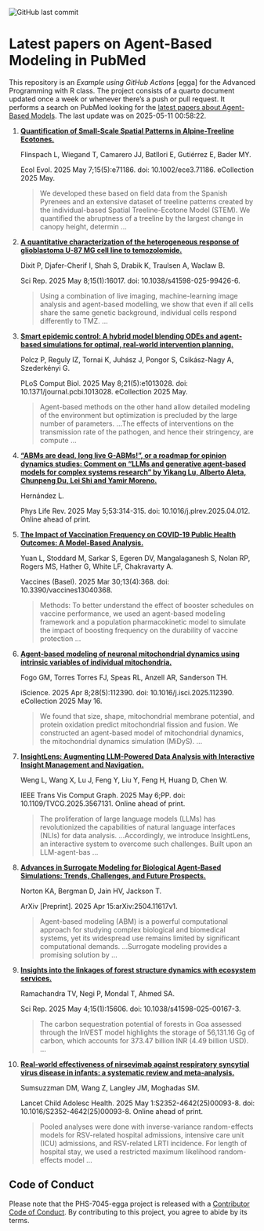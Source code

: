 ![GitHub last
commit](https://img.shields.io/github/last-commit/UofUEpiBio/PHS-7045-egga.png)

# Latest papers on Agent-Based Modeling in PubMed

This repository is an *Example using GitHub Actions* \[egga\] for the
Advanced Programming with R class. The project consists of a quarto
document updated once a week or whenever there’s a push or pull request.
It performs a search on PubMed looking for the <a
href="https://pubmed.ncbi.nlm.nih.gov/?term=agent-based+model&amp;sort=date"
target="_blank">latest papers about Agent-Based Models</a>. The last
update was on 2025-05-11 00:58:22.

<div class="cell">

</div>

1.  [**Quantification of Small-Scale Spatial Patterns in Alpine-Treeline
    Ecotones.**](https://pubmed.ncbi.nlm.nih.gov/40342717/)

    Flinspach L, Wiegand T, Camarero JJ, Batllori E, Gutiérrez E, Bader
    MY.

    Ecol Evol. 2025 May 7;15(5):e71186. doi: 10.1002/ece3.71186.
    eCollection 2025 May.

    > We developed these based on field data from the Spanish Pyrenees
    > and an extensive dataset of treeline patterns created by the
    > individual-based Spatial Treeline-Ecotone Model (STEM). We
    > quantified the abruptness of a treeline by the largest change in
    > canopy height, determin …

2.  [**A quantitative characterization of the heterogeneous response of
    glioblastoma U-87 MG cell line to
    temozolomide.**](https://pubmed.ncbi.nlm.nih.gov/40341226/)

    Dixit P, Djafer-Cherif I, Shah S, Drabik K, Traulsen A, Waclaw B.

    Sci Rep. 2025 May 8;15(1):16017. doi: 10.1038/s41598-025-99426-6.

    > Using a combination of live imaging, machine-learning image
    > analysis and agent-based modelling, we show that even if all cells
    > share the same genetic background, individual cells respond
    > differently to TMZ. …

3.  [**Smart epidemic control: A hybrid model blending ODEs and
    agent-based simulations for optimal, real-world intervention
    planning.**](https://pubmed.ncbi.nlm.nih.gov/40338990/)

    Polcz P, Reguly IZ, Tornai K, Juhász J, Pongor S, Csikász-Nagy A,
    Szederkényi G.

    PLoS Comput Biol. 2025 May 8;21(5):e1013028. doi:
    10.1371/journal.pcbi.1013028. eCollection 2025 May.

    > Agent-based methods on the other hand allow detailed modeling of
    > the environment but optimization is precluded by the large number
    > of parameters. …The effects of interventions on the transmission
    > rate of the pathogen, and hence their stringency, are compute …

4.  [**“ABMs are dead, long live G-ABMs!”, or a roadmap for opinion
    dynamics studies: Comment on “LLMs and generative agent-based models
    for complex systems research” by Yikang Lu, Alberto Aleta, Chunpeng
    Du, Lei Shi and Yamir
    Moreno.**](https://pubmed.ncbi.nlm.nih.gov/40334544/)

    Hernández L.

    Phys Life Rev. 2025 May 5;53:314-315. doi:
    10.1016/j.plrev.2025.04.012. Online ahead of print.

5.  [**The Impact of Vaccination Frequency on COVID-19 Public Health
    Outcomes: A Model-Based
    Analysis.**](https://pubmed.ncbi.nlm.nih.gov/40333247/)

    Yuan L, Stoddard M, Sarkar S, Egeren DV, Mangalaganesh S, Nolan RP,
    Rogers MS, Hather G, White LF, Chakravarty A.

    Vaccines (Basel). 2025 Mar 30;13(4):368. doi:
    10.3390/vaccines13040368.

    > Methods: To better understand the effect of booster schedules on
    > vaccine performance, we used an agent-based modeling framework and
    > a population pharmacokinetic model to simulate the impact of
    > boosting frequency on the durability of vaccine protection …

6.  [**Agent-based modeling of neuronal mitochondrial dynamics using
    intrinsic variables of individual
    mitochondria.**](https://pubmed.ncbi.nlm.nih.gov/40330889/)

    Fogo GM, Torres Torres FJ, Speas RL, Anzell AR, Sanderson TH.

    iScience. 2025 Apr 8;28(5):112390. doi: 10.1016/j.isci.2025.112390.
    eCollection 2025 May 16.

    > We found that size, shape, mitochondrial membrane potential, and
    > protein oxidation predict mitochondrial fission and fusion. We
    > constructed an agent-based model of mitochondrial dynamics, the
    > mitochondrial dynamics simulation (MiDyS). …

7.  [**InsightLens: Augmenting LLM-Powered Data Analysis with
    Interactive Insight Management and
    Navigation.**](https://pubmed.ncbi.nlm.nih.gov/40327495/)

    Weng L, Wang X, Lu J, Feng Y, Liu Y, Feng H, Huang D, Chen W.

    IEEE Trans Vis Comput Graph. 2025 May 6;PP. doi:
    10.1109/TVCG.2025.3567131. Online ahead of print.

    > The proliferation of large language models (LLMs) has
    > revolutionized the capabilities of natural language interfaces
    > (NLIs) for data analysis. …Accordingly, we introduce InsightLens,
    > an interactive system to overcome such challenges. Built upon an
    > LLM-agent-bas …

8.  [**Advances in Surrogate Modeling for Biological Agent-Based
    Simulations: Trends, Challenges, and Future
    Prospects.**](https://pubmed.ncbi.nlm.nih.gov/40321948/)

    Norton KA, Bergman D, Jain HV, Jackson T.

    ArXiv \[Preprint\]. 2025 Apr 15:arXiv:2504.11617v1.

    > Agent-based modeling (ABM) is a powerful computational approach
    > for studying complex biological and biomedical systems, yet its
    > widespread use remains limited by significant computational
    > demands. …Surrogate modeling provides a promising solution by …

9.  [**Insights into the linkages of forest structure dynamics with
    ecosystem services.**](https://pubmed.ncbi.nlm.nih.gov/40320407/)

    Ramachandra TV, Negi P, Mondal T, Ahmed SA.

    Sci Rep. 2025 May 4;15(1):15606. doi: 10.1038/s41598-025-00167-3.

    > The carbon sequestration potential of forests in Goa assessed
    > through the InVEST model highlights the storage of 56,131.16 Gg of
    > carbon, which accounts for 373.47 billion INR (4.49 billion USD).
    > …

10. [**Real-world effectiveness of nirsevimab against respiratory
    syncytial virus disease in infants: a systematic review and
    meta-analysis.**](https://pubmed.ncbi.nlm.nih.gov/40319903/)

    Sumsuzzman DM, Wang Z, Langley JM, Moghadas SM.

    Lancet Child Adolesc Health. 2025 May 1:S2352-4642(25)00093-8. doi:
    10.1016/S2352-4642(25)00093-8. Online ahead of print.

    > Pooled analyses were done with inverse-variance random-effects
    > models for RSV-related hospital admissions, intensive care unit
    > (ICU) admissions, and RSV-related LRTI incidence. For length of
    > hospital stay, we used a restricted maximum likelihood
    > random-effects model …

## Code of Conduct

Please note that the PHS-7045-egga project is released with a
[Contributor Code of
Conduct](https://contributor-covenant.org/version/2/1/CODE_OF_CONDUCT.html).
By contributing to this project, you agree to abide by its terms.
